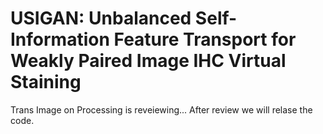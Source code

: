 # USIGAN: Unbalanced Self-Information Feature Transport for Weakly Paired Image IHC Virtual Staining
Trans Image on Processing is reveiewing... After review we will relase the code.

